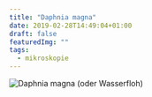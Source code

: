 ```yaml
---
title: "Daphnia magna"
date: 2019-02-28T14:49:04+01:00
draft: false
featuredImg: ""
tags: 
  - mikroskopie
---
```


![Daphnia magna](../images/wasserfloh.jpg) (oder Wasserfloh)